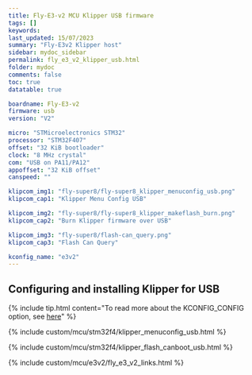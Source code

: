 ```yaml
---
title: Fly-E3-v2 MCU Klipper USB firmware
tags: []
keywords: 
last_updated: 15/07/2023
summary: "Fly-E3v2 Klipper host"
sidebar: mydoc_sidebar
permalink: fly_e3_v2_klipper_usb.html
folder: mydoc
comments: false
toc: true
datatable: true

boardname: Fly-E3-v2
firmware: usb
version: "V2"

micro: "STMicroelectronics STM32"
processor: "STM32F407"
offset: "32 KiB bootloader"
clock: "8 MHz crystal"
com: "USB on PA11/PA12"
appoffset: "32 KiB offset"
canspeed: ""

klipcom_img1: "fly-super8/fly-super8_klipper_menuconfig_usb.png"
klipcom_cap1: "Klipper Menu Config USB"

klipcom_img2: "fly-super8/fly-super8_klipper_makeflash_burn.png"
klipcom_cap2: "Burn Klipper firmware over USB"

klipcom_img3: "fly-super8/flash-can_query.png"
klipcom_cap3: "Flash Can Query"

kconfig_name: "e3v2"
---
```


## Configuring and installing Klipper for USB

{% include tip.html content="To read more about the KCONFIG_CONFIG option, see [here](https://docs.vorondesign.com/community/howto/drachenkatze/automating_klipper_mcu_updates.html)" %}

{% include custom/mcu/stm32f4/klipper_menuconfig_usb.html %}

{% include custom/mcu/stm32f4/klipper_flash_canboot_usb.html %}

{% include custom/mcu/e3v2/fly_e3_v2_links.html %}